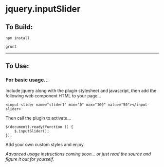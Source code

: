 # jquery.inputSlider

## To Build:

`npm install`

`grunt`

---

## To Use:

### For basic usage...

Include jquery along with the plugin stylesheet and javascript, then add the following web component HTML to your page...

`<input-slider name="slider1" min="0" max="100" value="50"></input-slider>`

Then call the plugin to activate...

    $(document).ready(function () {
        $.inputSlider();
    });

Add your own custom styles and enjoy.

_Advanced usage instructions coming soon... or just read the source and figure it out for yourself._
